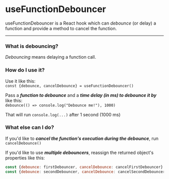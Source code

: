 # useFunctionDebouncer

useFunctionDebouncer is a React hook which can *debounce* (or delay) a function and provide a method to cancel the function.

---

### What is debouncing?

*Debouncing* means delaying a function call.

### How do I use it?

Use it like this:  
`const {debounce, cancelDebounce} = useFunctionDebouncer()`

Pass a _**function to debounce**_ and a _**time delay (in ms) to debounce it by**_ like this:  
`debounce(() => console.log("Debounce me!"), 1000)`

That will run `console.log(...)` after 1 second (1000 ms)

### What else can I do?

If you'd like to _**cancel the function's execution during the debounce**_, run `cancelDebounce()`

If you'd like to use _**multiple debouncers**_, reassign the returned object's properties like this:  

```js
const {debounce: firstDebouncer, cancelDebounce: cancelFirstDebouncer} = useFunctionDebouncer()
const {debounce: secondDebouncer, cancelDebounce: cancelSecondDebouncer} = useFunctionDebouncer()
```
